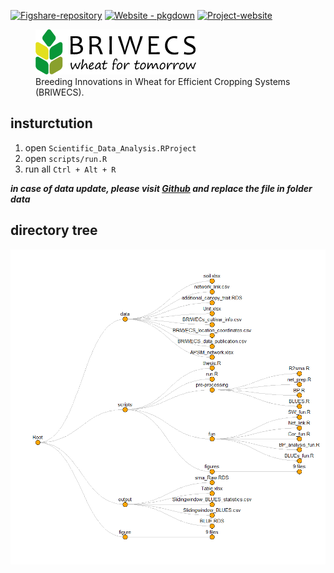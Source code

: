 
<!-- README.md is generated from README.Rmd. Please edit that file -->

[![Figshare-repository](https://img.shields.io/badge/doi-10.6084/m9.figshare.27910269-darkred)](https://figshare.com/s/6182dd7384bef2dbd9d5)
[![Website -
pkgdown](https://img.shields.io/badge/data-visulaization-blue)](https://tillrose.github.io/BRIWECS_Data_Publication/data_overview.html)
[![Project-website](https://img.shields.io/badge/Project-website-darkgreen)](https://www.igps.uni-hannover.de/de/forschung/forschungsprojekte/detailansicht/projects/forschungsverbund-briwecs)

<figure>
<img
src="https://github.com/tillrose/BRIWECS_Data_Publication/blob/main/figure/BRIWECS_logo.png"
data-fig-align="right"
alt="Breeding Innovations in Wheat for Efficient Cropping Systems (BRIWECS)." />
<figcaption aria-hidden="true">Breeding Innovations in Wheat for
Efficient Cropping Systems (BRIWECS).</figcaption>
</figure>

<!-- [![License: GPL-3](https://img.shields.io/badge/License-GPL3-orange)](https://www.r-project.org/Licenses/) -->

## insturctution

1.  open `Scientific_Data_Analysis.RProject`
2.  open `scripts/run.R`
3.  run all `Ctrl + Alt + R`

***in case of data update, please visit
[Github](https://github.com/tillrose/BRIWECS_Data_Publication) and
replace the file in folder data***

## directory tree

![](README_files/figure-gfm/unnamed-chunk-1-1.png)<!-- -->
